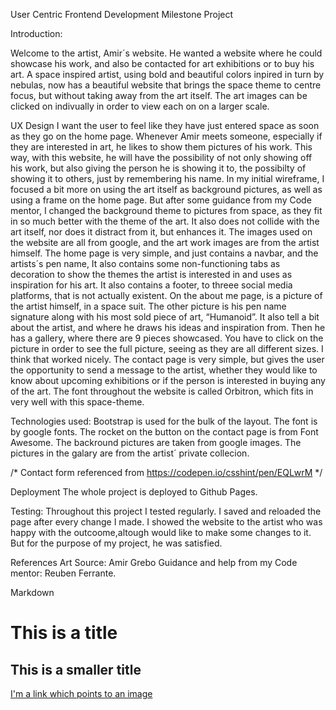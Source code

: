 
User Centric Frontend Development Milestone Project

Introduction:

Welcome to the artist, Amir´s website. He wanted a website where he could showcase his work, and also be contacted for art exhibitions or
to buy his art.
A space inspired artist, using bold and beautiful colors inpired in turn by nebulas, now has a beautiful website that brings the space theme to
centre focus, but without taking away from the art itself. The art images can be clicked on indivually in order to view each on on a larger scale.

UX Design
I want the user to feel like they have just entered space as soon as they go on the home page.
Whenever Amir meets someone, especially if they are interested in art, he likes to show them pictures of his work. This way, with this website, he will have the
possibility of not only showing off his work, but also giving the person he is showing it to, the possibilty of showing it to others,
just by remembering his name.
In my initial wireframe, I focused a bit more on using the art itself as background pictures, as well as using a frame on the home page. But
after some guidance from my Code mentor, I changed the background theme to pictures from space, as they fit in so much better with the theme
of the art. It also does not collide with the art itself, nor does it distract from it, but enhances it.
The images used on the website are all from google, and the art work images are from the artist himself.
The home page is very simple, and just contains a navbar, and the artists´s pen name, It also contains some non-functioning tabs as decoration
to show the themes the artist is interested in and uses as inspiration for his art. It also contains a footer, to threee social media platforms,
that is not actually existent.
On the about me page, is a picture of the artist himself, in a space suit. The other picture is his pen name signature along with his most sold
piece of art, “Humanoid”. It also tell a bit about the artist, and where he draws his ideas and inspiration from.
Then he has a gallery, where there are 9 pieces showcased. You have to click on the picture in order to see the full picture, seeing as they are
all different sizes. I think that worked nicely.
The contact page is very simple, but gives the user the opportunity to send a message to the artist, whether they would like to know about
upcoming exhibitions or if the person is interested in buying any of the art.
The font throughout the website is called Orbitron, which fits in very well with this space-theme.

Technologies used:
Bootstrap is used for the bulk of the layout.
The font is by google fonts.
The rocket on the button on the contact page is from Font Awesome.
The backround pictures are taken from google images.
The pictures in the galary are from the artist´ private collecion.

/* Contact form referenced from https://codepen.io/csshint/pen/EQLwrM */

Deployment
The whole project is deployed to Github Pages.

Testing:
Throughout this project I tested regularly. I saved and reloaded the page after every change I made.
I showed the website to the artist who was happy with the outcoome,altough would like to make some changes to it. But for the
purpose of my project, he was satisfied.

References
Art Source: Amir Grebo
Guidance and help from my Code mentor: Reuben Ferrante.


Markdown

# This is a title
## This is a smaller title

[I'm a link which points to an image](documentation/assets/images/...)